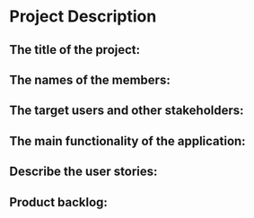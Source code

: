 # Project Description

## The title of the project:

## The names of the members:

## The target users and other stakeholders:

## The main functionality of the application:

## Describe the user stories:

## Product backlog:
